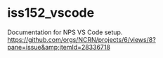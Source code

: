 # iss152_vscode
Documentation for NPS VS Code setup. https://github.com/orgs/NCRN/projects/6/views/8?pane=issue&amp;itemId=28336718
